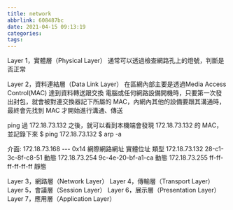 ```yaml
---
title: network
abbrlink: 608487bc
date: 2021-04-15 09:13:19
categories:
tags:
---
```

Layer 1，實體層（Physical Layer）
通常可以透過檢查網路孔上的燈號，判斷是否正常

Layer 2，資料連結層（Data Link Layer）
在區網內部主要是透過Media Access Control(MAC) 達到資料轉送跟交換
電腦或任何網路設備開機時，只要第一次發出封包，就會被對連交換器記下所屬的 MAC，內網內其他的設備要跟其溝通時，最終會先找到 MAC 才開始進行溝通、傳送

ping 過 172.18.73.132 之後，就可以看到本機端會發現 172.18.73.132 的 MAC，並記錄下來
$ ping 172.18.73.132
$ arp -a

介面: 172.18.73.168 --- 0x14
  網際網路網址          實體位址               類型
  172.18.73.132         28-c1-3c-8f-c8-51     動態
  172.18.73.254         9c-4e-20-bf-a1-ca     動態
  172.18.73.255         ff-ff-ff-ff-ff-ff     靜態

Layer 3，網路層（Network Layer）
Layer 4，傳輸層（Transport Layer）
Layer 5，會議層（Session Layer）
Layer 6，展示層（Presentation Layer）
Layer 7，應用層（Application Layer）